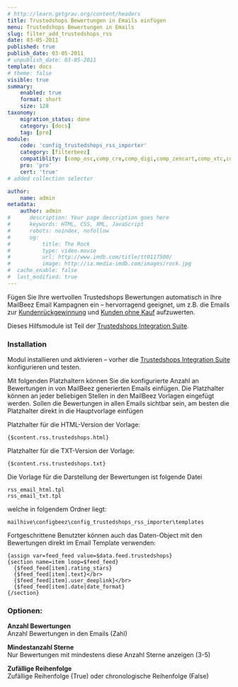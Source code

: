```yaml
---
# http://learn.getgrav.org/content/headers
title: Trustedshops Bewertungen in Emails einfügen
menu: Trustedshops Bewertungen in Emails
slug: filter_add_trustedshops_rss
date: 03-05-2011
published: true
publish_date: 03-05-2011
# unpublish_date: 03-05-2011
template: docs
# theme: false
visible: true
summary:
    enabled: true
    format: short
    size: 128
taxonomy:
    migration_status: done
    category: [docs]
    tag: [pro]
module:
    code: 'config_trustedshops_rss_importer'
    category: [filterbeez]
    compatiblity: [comp_osc,comp_cre,comp_digi,comp_zencart,comp_xtc,comp_xtcm2,comp_gambio]
    pro: 'pro'
    cert: 'true'         
# added collection selector

author:
    name: admin
metadata:
    author: admin
#      description: Your page description goes here
#      keywords: HTML, CSS, XML, JavaScript
#      robots: noindex, nofollow
#      og:
#          title: The Rock
#          type: video.movie
#          url: http://www.imdb.com/title/tt0117500/
#          image: http://ia.media-imdb.com/images/rock.jpg
#  cache_enable: false
#  last_modified: true
---
```


Fügen Sie Ihre wertvollen Trustedshops Bewertungen automatisch in Ihre MailBeez Email Kampagnen ein – hervorragend geeignet, um z.B. die Emails zur [Kundenrückgewinnung](/dokumentation/mailbeez/winback_advanced) und [Kunden ohne Kauf](/dokumentation/mailbeez/nopurchase_advanced) aufzuwerten.

Dieses Hilfsmodule ist Teil der [Trustedshops Integration Suite](/dokumentation/configbeez/config_trustedshops_rss_importer/ "Trustedshops Integration Suite").


### Installation

Modul installieren und aktivieren – vorher die [Trustedshops Integration Suite](/dokumentation/configbeez/config_trustedshops_rss_importer/ "Trustedshops Integration Suite") konfigurieren und testen.

Mit folgenden Platzhaltern können Sie die konfigurierte Anzahl an Bewertungen in von MailBeez generierten Emails einfügen. Die Platzhalter können an jeder beliebigen Stellen in den MailBeez Vorlagen eingefügt werden. Sollen die Bewertungen in allen Emails sichtbar sein, am besten die Platzhalter direkt in die Hauptvorlage einfügen

Platzhalter für die HTML-Version der Vorlage:

```
{$content.rss.trustedshops.html}
```

Platzhalter für die TXT-Version der Vorlage:

```
{$content.rss.trustedshops.txt}
```

Die Vorlage für die Darstellung der Bewertungen ist folgende Datei

```
rss_email_html.tpl  
rss_email_txt.tpl
```

welche in folgendem Ordner liegt:

`mailhive\configbeez\config_trustedshops_rss_importer\templates`

Fortgeschrittene Benutzter können auch das Daten-Object mit den Bewertungen direkt im Email Template verwenden:


```
{assign var=feed_feed value=$data.feed.trustedshops}
{section name=item loop=$feed_feed}
  {$feed_feed[item].rating_stars}
  {$feed_feed[item].text}</br>
  {$feed_feed[item].user_deeplink}</br>
  {$feed_feed[item].date|date_format}
{/section}
```


### Optionen:

**Anzahl Bewertungen**  
 Anzahl Bewertungen in den Emails (Zahl)

**Mindestanzahl Sterne**  
 Nur Bewertungen mit mindestens diese Anzahl Sterne anzeigen (3-5)

**Zufällige Reihenfolge**  
 Zufällige Reihenfolge (True) oder chronologische Reihenfolge (False)

 